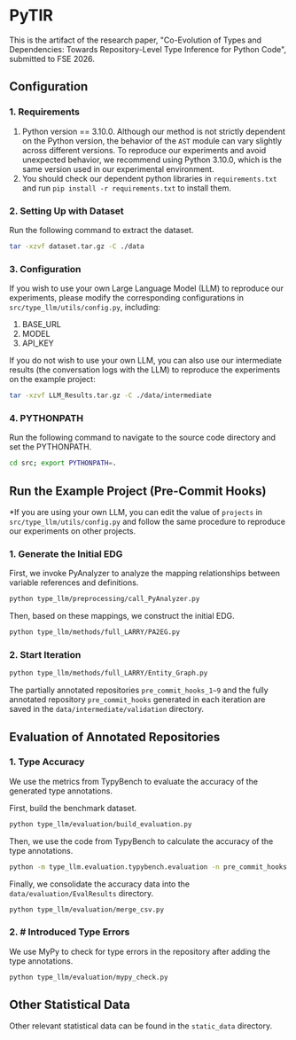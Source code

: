 # PyTIR

This is the artifact of the research paper, "Co-Evolution of Types and Dependencies: Towards Repository-Level Type Inference for Python Code", submitted to FSE 2026.

## Configuration

### 1. Requirements

1. Python version == 3.10.0. Although our method is not strictly dependent on the Python version, the behavior of the `AST` module can vary slightly across different versions. To reproduce our experiments and avoid unexpected behavior, we recommend using Python 3.10.0, which is the same version used in our experimental environment.
2. You should check our dependent python libraries in `requirements.txt` and run `pip install -r requirements.txt` to install them.

### 2. Setting Up with Dataset

Run the following command to extract the dataset.

```bash
tar -xzvf dataset.tar.gz -C ./data
```

### 3. Configuration

If you wish to use your own Large Language Model (LLM) to reproduce our experiments, please modify the corresponding configurations in `src/type_llm/utils/config.py`, including:

1. BASE_URL
2. MODEL
3. API_KEY

If you do not wish to use your own LLM, you can also use our intermediate results (the conversation logs with the LLM) to reproduce the experiments on the example project:

```bash
tar -xzvf LLM_Results.tar.gz -C ./data/intermediate
```

### 4. PYTHONPATH

Run the following command to navigate to the source code directory and set the PYTHONPATH.

```bash
cd src; export PYTHONPATH=.
```

## Run the Example Project (Pre-Commit Hooks)

*If you are using your own LLM, you can edit the value of `projects` in `src/type_llm/utils/config.py`  and follow the same procedure to reproduce our experiments on other projects.

### 1. Generate the Initial EDG

First, we invoke PyAnalyzer to analyze the mapping relationships between variable references and definitions.

```bash
python type_llm/preprocessing/call_PyAnalyzer.py
```

Then, based on these mappings, we construct the initial EDG.

```bash
python type_llm/methods/full_LARRY/PA2EG.py
```

### 2. Start Iteration

```bash
python type_llm/methods/full_LARRY/Entity_Graph.py
```

The partially annotated repositories `pre_commit_hooks_1~9` and the fully annotated repository `pre_commit_hooks` generated in each iteration are saved in the `data/intermediate/validation` directory.

## Evaluation of Annotated Repositories

### 1. Type Accuracy

We use the metrics from TypyBench to evaluate the accuracy of the generated type annotations.

First, build the benchmark dataset.

```bash
python type_llm/evaluation/build_evaluation.py
```

Then, we use the code from TypyBench to calculate the accuracy of the type annotations.

```bash
python -m type_llm.evaluation.typybench.evaluation -n pre_commit_hooks -d ../data/evaluation/projects -p ../data/evaluation/results/PyTIR
```

Finally, we consolidate the accuracy data into the `data/evaluation/EvalResults` directory.

```bash
python type_llm/evaluation/merge_csv.py
```

### 2. # Introduced Type Errors

We use MyPy to check for type errors in the repository after adding the type annotations.

```bash
python type_llm/evaluation/mypy_check.py
```

## Other Statistical Data

Other relevant statistical data can be found in the `static_data` directory.
